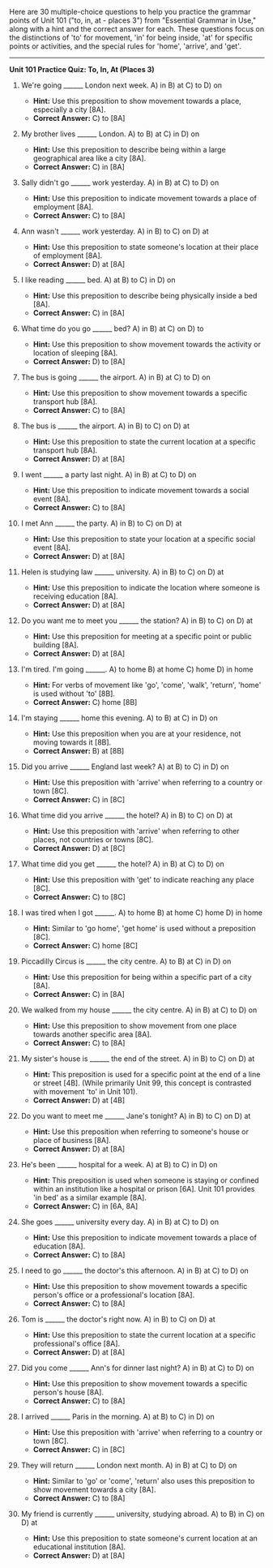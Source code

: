 Here are 30 multiple-choice questions to help you practice the grammar points of Unit 101 ("to, in, at - places 3") from "Essential Grammar in Use," along with a hint and the correct answer for each. These questions focus on the distinctions of 'to' for movement, 'in' for being inside, 'at' for specific points or activities, and the special rules for 'home', 'arrive', and 'get'.

***

**Unit 101 Practice Quiz: To, In, At (Places 3)**

1.  We're going ______ London next week.
    A) in
    B) at
    C) to
    D) on
    *   **Hint:** Use this preposition to show movement towards a place, especially a city [8A].
    *   **Correct Answer:** C) to [8A]

2.  My brother lives ______ London.
    A) to
    B) at
    C) in
    D) on
    *   **Hint:** Use this preposition to describe being within a large geographical area like a city [8A].
    *   **Correct Answer:** C) in [8A]

3.  Sally didn't go ______ work yesterday.
    A) in
    B) at
    C) to
    D) on
    *   **Hint:** Use this preposition to indicate movement towards a place of employment [8A].
    *   **Correct Answer:** C) to [8A]

4.  Ann wasn't ______ work yesterday.
    A) in
    B) to
    C) on
    D) at
    *   **Hint:** Use this preposition to state someone's location at their place of employment [8A].
    *   **Correct Answer:** D) at [8A]

5.  I like reading ______ bed.
    A) at
    B) to
    C) in
    D) on
    *   **Hint:** Use this preposition to describe being physically inside a bed [8A].
    *   **Correct Answer:** C) in [8A]

6.  What time do you go ______ bed?
    A) in
    B) at
    C) on
    D) to
    *   **Hint:** Use this preposition to show movement towards the activity or location of sleeping [8A].
    *   **Correct Answer:** D) to [8A]

7.  The bus is going ______ the airport.
    A) in
    B) at
    C) to
    D) on
    *   **Hint:** Use this preposition to show movement towards a specific transport hub [8A].
    *   **Correct Answer:** C) to [8A]

8.  The bus is ______ the airport.
    A) in
    B) to
    C) on
    D) at
    *   **Hint:** Use this preposition to state the current location at a specific transport hub [8A].
    *   **Correct Answer:** D) at [8A]

9.  I went ______ a party last night.
    A) in
    B) at
    C) to
    D) on
    *   **Hint:** Use this preposition to indicate movement towards a social event [8A].
    *   **Correct Answer:** C) to [8A]

10. I met Ann ______ the party.
    A) in
    B) to
    C) on
    D) at
    *   **Hint:** Use this preposition to state your location at a specific social event [8A].
    *   **Correct Answer:** D) at [8A]

11. Helen is studying law ______ university.
    A) in
    B) to
    C) on
    D) at
    *   **Hint:** Use this preposition to indicate the location where someone is receiving education [8A].
    *   **Correct Answer:** D) at [8A]

12. Do you want me to meet you ______ the station?
    A) in
    B) to
    C) on
    D) at
    *   **Hint:** Use this preposition for meeting at a specific point or public building [8A].
    *   **Correct Answer:** D) at [8A]

13. I'm tired. I'm going ______.
    A) to home
    B) at home
    C) home
    D) in home
    *   **Hint:** For verbs of movement like 'go', 'come', 'walk', 'return', 'home' is used without 'to' [8B].
    *   **Correct Answer:** C) home [8B]

14. I'm staying ______ home this evening.
    A) to
    B) at
    C) in
    D) on
    *   **Hint:** Use this preposition when you are at your residence, not moving towards it [8B].
    *   **Correct Answer:** B) at [8B]

15. Did you arrive ______ England last week?
    A) at
    B) to
    C) in
    D) on
    *   **Hint:** Use this preposition with 'arrive' when referring to a country or town [8C].
    *   **Correct Answer:** C) in [8C]

16. What time did you arrive ______ the hotel?
    A) in
    B) to
    C) on
    D) at
    *   **Hint:** Use this preposition with 'arrive' when referring to other places, not countries or towns [8C].
    *   **Correct Answer:** D) at [8C]

17. What time did you get ______ the hotel?
    A) in
    B) at
    C) to
    D) on
    *   **Hint:** Use this preposition with 'get' to indicate reaching any place [8C].
    *   **Correct Answer:** C) to [8C]

18. I was tired when I got ______.
    A) to home
    B) at home
    C) home
    D) in home
    *   **Hint:** Similar to 'go home', 'get home' is used without a preposition [8C].
    *   **Correct Answer:** C) home [8C]

19. Piccadilly Circus is ______ the city centre.
    A) to
    B) at
    C) in
    D) on
    *   **Hint:** Use this preposition for being within a specific part of a city [8A].
    *   **Correct Answer:** C) in [8A]

20. We walked from my house ______ the city centre.
    A) in
    B) at
    C) to
    D) on
    *   **Hint:** Use this preposition to show movement from one place towards another specific area [8A].
    *   **Correct Answer:** C) to [8A]

21. My sister's house is ______ the end of the street.
    A) in
    B) to
    C) on
    D) at
    *   **Hint:** This preposition is used for a specific point at the end of a line or street [4B]. (While primarily Unit 99, this concept is contrasted with movement 'to' in Unit 101).
    *   **Correct Answer:** D) at [4B]

22. Do you want to meet me ______ Jane's tonight?
    A) in
    B) to
    C) on
    D) at
    *   **Hint:** Use this preposition when referring to someone's house or place of business [8A].
    *   **Correct Answer:** D) at [8A]

23. He's been ______ hospital for a week.
    A) at
    B) to
    C) in
    D) on
    *   **Hint:** This preposition is used when someone is staying or confined within an institution like a hospital or prison [6A]. Unit 101 provides 'in bed' as a similar example [8A].
    *   **Correct Answer:** C) in [6A, 8A]

24. She goes ______ university every day.
    A) in
    B) at
    C) to
    D) on
    *   **Hint:** Use this preposition to indicate movement towards a place of education [8A].
    *   **Correct Answer:** C) to [8A]

25. I need to go ______ the doctor's this afternoon.
    A) in
    B) at
    C) to
    D) on
    *   **Hint:** Use this preposition to show movement towards a specific person's office or a professional's location [8A].
    *   **Correct Answer:** C) to [8A]

26. Tom is ______ the doctor's right now.
    A) in
    B) to
    C) on
    D) at
    *   **Hint:** Use this preposition to state the current location at a specific professional's office [8A].
    *   **Correct Answer:** D) at [8A]

27. Did you come ______ Ann's for dinner last night?
    A) in
    B) at
    C) to
    D) on
    *   **Hint:** Use this preposition to show movement towards a specific person's house [8A].
    *   **Correct Answer:** C) to [8A]

28. I arrived ______ Paris in the morning.
    A) at
    B) to
    C) in
    D) on
    *   **Hint:** Use this preposition with 'arrive' when referring to a country or town [8C].
    *   **Correct Answer:** C) in [8C]

29. They will return ______ London next month.
    A) in
    B) at
    C) to
    D) on
    *   **Hint:** Similar to 'go' or 'come', 'return' also uses this preposition to show movement towards a city [8A].
    *   **Correct Answer:** C) to [8A]

30. My friend is currently ______ university, studying abroad.
    A) to
    B) in
    C) on
    D) at
    *   **Hint:** Use this preposition to state someone's current location at an educational institution [8A].
    *   **Correct Answer:** D) at [8A]